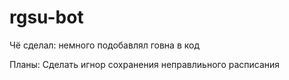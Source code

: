 # rgsu-bot

Чё сделал: немного подобавлял говна в код

Планы: Сделать игнор сохранения неправлиьного расписания